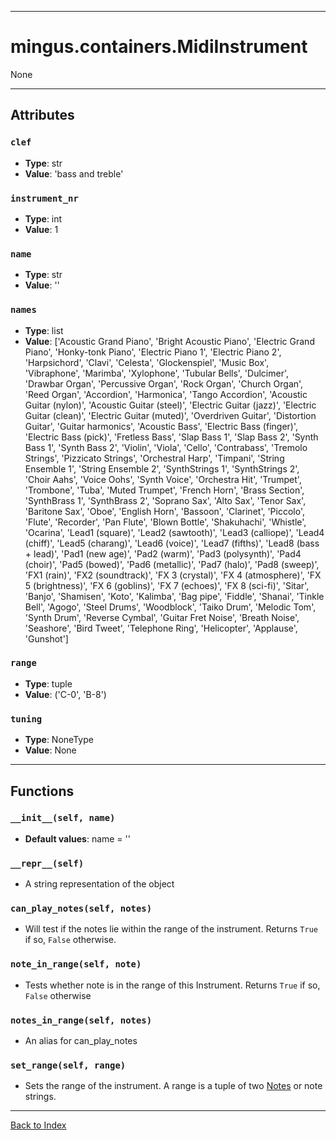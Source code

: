 
---


# mingus.containers.MidiInstrument #

None


---


## Attributes ##

### `clef` ###

  * **Type**: str
  * **Value**: 'bass and treble'

### `instrument_nr` ###

  * **Type**: int
  * **Value**: 1

### `name` ###

  * **Type**: str
  * **Value**: ''

### `names` ###

  * **Type**: list
  * **Value**: ['Acoustic Grand Piano', 'Bright Acoustic Piano', 'Electric Grand Piano', 'Honky-tonk Piano', 'Electric Piano 1', 'Electric Piano 2', 'Harpsichord', 'Clavi', 'Celesta', 'Glockenspiel', 'Music Box', 'Vibraphone', 'Marimba', 'Xylophone', 'Tubular Bells', 'Dulcimer', 'Drawbar Organ', 'Percussive Organ', 'Rock Organ', 'Church Organ', 'Reed Organ', 'Accordion', 'Harmonica', 'Tango Accordion', 'Acoustic Guitar (nylon)', 'Acoustic Guitar (steel)', 'Electric Guitar (jazz)', 'Electric Guitar (clean)', 'Electric Guitar (muted)', 'Overdriven Guitar', 'Distortion Guitar', 'Guitar harmonics', 'Acoustic Bass', 'Electric Bass (finger)', 'Electric Bass (pick)', 'Fretless Bass', 'Slap Bass 1', 'Slap Bass 2', 'Synth Bass 1', 'Synth Bass 2', 'Violin', 'Viola', 'Cello', 'Contrabass', 'Tremolo Strings', 'Pizzicato Strings', 'Orchestral Harp', 'Timpani', 'String Ensemble 1', 'String Ensemble 2', 'SynthStrings 1', 'SynthStrings 2', 'Choir Aahs', 'Voice Oohs', 'Synth Voice', 'Orchestra Hit', 'Trumpet', 'Trombone', 'Tuba', 'Muted Trumpet', 'French Horn', 'Brass Section', 'SynthBrass 1', 'SynthBrass 2', 'Soprano Sax', 'Alto Sax', 'Tenor Sax', 'Baritone Sax', 'Oboe', 'English Horn', 'Bassoon', 'Clarinet', 'Piccolo', 'Flute', 'Recorder', 'Pan Flute', 'Blown Bottle', 'Shakuhachi', 'Whistle', 'Ocarina', 'Lead1 (square)', 'Lead2 (sawtooth)', 'Lead3 (calliope)', 'Lead4 (chiff)', 'Lead5 (charang)', 'Lead6 (voice)', 'Lead7 (fifths)', 'Lead8 (bass + lead)', 'Pad1 (new age)', 'Pad2 (warm)', 'Pad3 (polysynth)', 'Pad4 (choir)', 'Pad5 (bowed)', 'Pad6 (metallic)', 'Pad7 (halo)', 'Pad8 (sweep)', 'FX1 (rain)', 'FX2 (soundtrack)', 'FX 3 (crystal)', 'FX 4 (atmosphere)', 'FX 5 (brightness)', 'FX 6 (goblins)', 'FX 7 (echoes)', 'FX 8 (sci-fi)', 'Sitar', 'Banjo', 'Shamisen', 'Koto', 'Kalimba', 'Bag pipe', 'Fiddle', 'Shanai', 'Tinkle Bell', 'Agogo', 'Steel Drums', 'Woodblock', 'Taiko Drum', 'Melodic Tom', 'Synth Drum', 'Reverse Cymbal', 'Guitar Fret Noise', 'Breath Noise', 'Seashore', 'Bird Tweet', 'Telephone Ring', 'Helicopter', 'Applause', 'Gunshot']

### `range` ###

  * **Type**: tuple
  * **Value**: ('C-0', 'B-8')

### `tuning` ###

  * **Type**: NoneType
  * **Value**: None


---


## Functions ##

### `__init__(self, name)` ###

  * **Default values**: name = ''
### `__repr__(self)` ###

  * A string representation of the object

### `can_play_notes(self, notes)` ###

  * Will test if the notes lie within the range of the instrument. Returns `True` if so, `False` otherwise.

### `note_in_range(self, note)` ###

  * Tests whether note is in the range of this Instrument. Returns `True` if so, `False` otherwise

### `notes_in_range(self, notes)` ###

  * An alias for can\_play\_notes

### `set_range(self, range)` ###

  * Sets the range of the instrument. A range is a tuple of two [Notes](refMingusContainersNote.md) or note strings.


---


[Back to Index](mingusIndex.md)